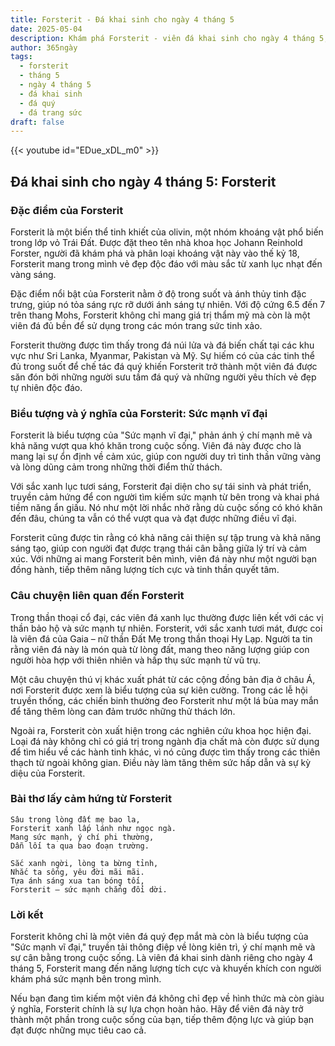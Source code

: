 ```yaml
---
title: Forsterit - Đá khai sinh cho ngày 4 tháng 5
date: 2025-05-04
description: Khám phá Forsterit - viên đá khai sinh cho ngày 4 tháng 5, biểu tượng của Sức mạnh vĩ đại. Cùng tìm hiểu ý nghĩa sâu sắc của viên đá độc đáo này.
author: 365ngày
tags:
  - forsterit
  - tháng 5
  - ngày 4 tháng 5
  - đá khai sinh
  - đá quý
  - đá trang sức
draft: false
---
```


{{< youtube id="EDue_xDL_m0" >}}

## Đá khai sinh cho ngày 4 tháng 5: Forsterit

### Đặc điểm của Forsterit

Forsterit là một biến thể tinh khiết của olivin, một nhóm khoáng vật phổ biến trong lớp vỏ Trái Đất. Được đặt theo tên nhà khoa học Johann Reinhold Forster, người đã khám phá và phân loại khoáng vật này vào thế kỷ 18, Forsterit mang trong mình vẻ đẹp độc đáo với màu sắc từ xanh lục nhạt đến vàng sáng.

Đặc điểm nổi bật của Forsterit nằm ở độ trong suốt và ánh thủy tinh đặc trưng, giúp nó tỏa sáng rực rỡ dưới ánh sáng tự nhiên. Với độ cứng 6.5 đến 7 trên thang Mohs, Forsterit không chỉ mang giá trị thẩm mỹ mà còn là một viên đá đủ bền để sử dụng trong các món trang sức tinh xảo.

Forsterit thường được tìm thấy trong đá núi lửa và đá biến chất tại các khu vực như Sri Lanka, Myanmar, Pakistan và Mỹ. Sự hiếm có của các tinh thể đủ trong suốt để chế tác đá quý khiến Forsterit trở thành một viên đá được săn đón bởi những người sưu tầm đá quý và những người yêu thích vẻ đẹp tự nhiên độc đáo.

### Biểu tượng và ý nghĩa của Forsterit: Sức mạnh vĩ đại

Forsterit là biểu tượng của "Sức mạnh vĩ đại," phản ánh ý chí mạnh mẽ và khả năng vượt qua khó khăn trong cuộc sống. Viên đá này được cho là mang lại sự ổn định về cảm xúc, giúp con người duy trì tinh thần vững vàng và lòng dũng cảm trong những thời điểm thử thách.

Với sắc xanh lục tươi sáng, Forsterit đại diện cho sự tái sinh và phát triển, truyền cảm hứng để con người tìm kiếm sức mạnh từ bên trong và khai phá tiềm năng ẩn giấu. Nó như một lời nhắc nhở rằng dù cuộc sống có khó khăn đến đâu, chúng ta vẫn có thể vượt qua và đạt được những điều vĩ đại.

Forsterit cũng được tin rằng có khả năng cải thiện sự tập trung và khả năng sáng tạo, giúp con người đạt được trạng thái cân bằng giữa lý trí và cảm xúc. Với những ai mang Forsterit bên mình, viên đá này như một người bạn đồng hành, tiếp thêm năng lượng tích cực và tinh thần quyết tâm.

### Câu chuyện liên quan đến Forsterit

Trong thần thoại cổ đại, các viên đá xanh lục thường được liên kết với các vị thần bảo hộ và sức mạnh tự nhiên. Forsterit, với sắc xanh tươi mát, được coi là viên đá của Gaia – nữ thần Đất Mẹ trong thần thoại Hy Lạp. Người ta tin rằng viên đá này là món quà từ lòng đất, mang theo năng lượng giúp con người hòa hợp với thiên nhiên và hấp thụ sức mạnh từ vũ trụ.

Một câu chuyện thú vị khác xuất phát từ các cộng đồng bản địa ở châu Á, nơi Forsterit được xem là biểu tượng của sự kiên cường. Trong các lễ hội truyền thống, các chiến binh thường đeo Forsterit như một lá bùa may mắn để tăng thêm lòng can đảm trước những thử thách lớn.

Ngoài ra, Forsterit còn xuất hiện trong các nghiên cứu khoa học hiện đại. Loại đá này không chỉ có giá trị trong ngành địa chất mà còn được sử dụng để tìm hiểu về các hành tinh khác, vì nó cũng được tìm thấy trong các thiên thạch từ ngoài không gian. Điều này làm tăng thêm sức hấp dẫn và sự kỳ diệu của Forsterit.

### Bài thơ lấy cảm hứng từ Forsterit

```
Sâu trong lòng đất mẹ bao la,  
Forsterit xanh lấp lánh như ngọc ngà.  
Mang sức mạnh, ý chí phi thường,  
Dẫn lối ta qua bao đoạn trường.  

Sắc xanh ngời, lòng ta bừng tỉnh,  
Nhắc ta sống, yêu đời mãi mãi.  
Tựa ánh sáng xua tan bóng tối,  
Forsterit – sức mạnh chẳng đổi dời.  
```

### Lời kết

Forsterit không chỉ là một viên đá quý đẹp mắt mà còn là biểu tượng của "Sức mạnh vĩ đại," truyền tải thông điệp về lòng kiên trì, ý chí mạnh mẽ và sự cân bằng trong cuộc sống. Là viên đá khai sinh dành riêng cho ngày 4 tháng 5, Forsterit mang đến năng lượng tích cực và khuyến khích con người khám phá sức mạnh bên trong mình.

Nếu bạn đang tìm kiếm một viên đá không chỉ đẹp về hình thức mà còn giàu ý nghĩa, Forsterit chính là sự lựa chọn hoàn hảo. Hãy để viên đá này trở thành một phần trong cuộc sống của bạn, tiếp thêm động lực và giúp bạn đạt được những mục tiêu cao cả.